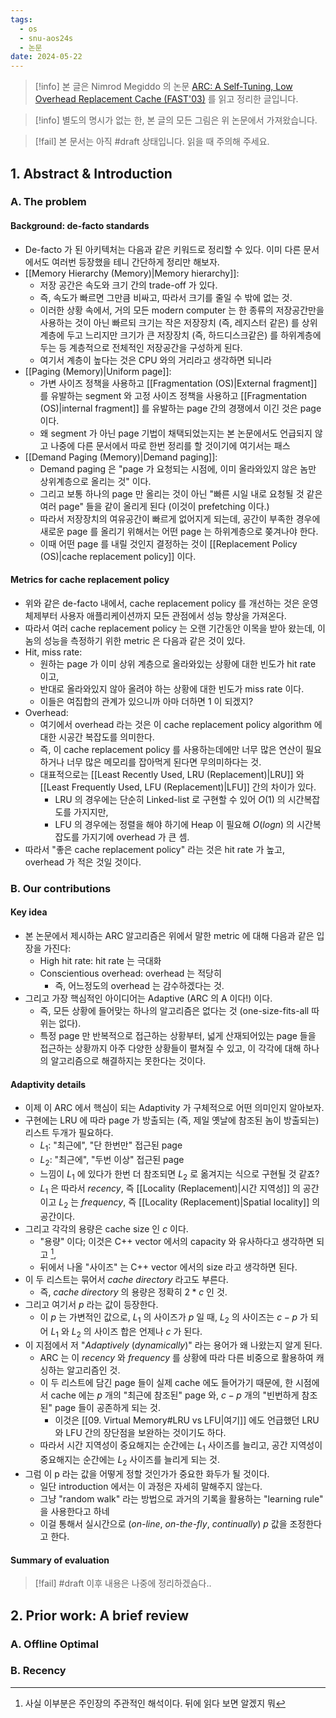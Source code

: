 ```yaml
---
tags:
  - os
  - snu-aos24s
  - 논문
date: 2024-05-22
---
```

> [!info] 본 글은 Nimrod Megiddo 의 논문 [ARC: A Self-Tuning, Low Overhead Replacement Cache (FAST'03)](https://www.usenix.org/conference/fast-03/arc-self-tuning-low-overhead-replacement-cache) 를 읽고 정리한 글입니다.

> [!info] 별도의 명시가 없는 한, 본 글의 모든 그림은 위 논문에서 가져왔습니다.

> [!fail] 본 문서는 아직 #draft 상태입니다. 읽을 때 주의해 주세요.

## 1. Abstract & Introduction

### A. The problem

#### Background: de-facto standards

- De-facto 가 된 아키텍처는 다음과 같은 키워드로 정리할 수 있다. 이미 다른 문서에서도 여러번 등장했을 테니 간단하게 정리만 해보자.
- [[Memory Hierarchy (Memory)|Memory hierarchy]]:
	- 저장 공간은 속도와 크기 간의 trade-off 가 있다.
	- 즉, 속도가 빠르면 그만큼 비싸고, 따라서 크기를 줄일 수 밖에 없는 것.
	- 이러한 상황 속에서, 거의 모든 modern computer 는 한 종류의 저장공간만을 사용하는 것이 아닌 빠르되 크기는 작은 저장장치 (즉, 레지스터 같은) 를 상위계층에 두고 느리지만 크기가 큰 저장장치 (즉, 하드디스크같은) 를 하위계층에 두는 등 계층적으로 전체적인 저장공간을 구성하게 된다.
	- 여기서 계층이 높다는 것은 CPU 와의 거리라고 생각하면 되니라
- [[Paging (Memory)|Uniform page]]:
	- 가변 사이즈 정책을 사용하고 [[Fragmentation (OS)|External fragment]] 를 유발하는 segment 와 고정 사이즈 정책을 사용하고 [[Fragmentation (OS)|internal fragment]] 를 유발하는 page 간의 경쟁에서 이긴 것은 page 이다.
	- 왜 segment 가 아닌 page 기법이 채택되었는지는 본 논문에서도 언급되지 않고 나중에 다른 문서에서 따로 한번 정리를 할 것이기에 여기서는 패스
- [[Demand Paging (Memory)|Demand paging]]:
	- Demand paging 은 "page 가 요청되는 시점에, 이미 올라와있지 않은 놈만 상위계층으로 올리는 것" 이다.
	- 그리고 보통 하나의 page 만 올리는 것이 아닌 "빠른 시일 내로 요청될 것 같은 여러 page" 들을 같이 올리게 된다 (이것이 prefetching 이다.)
	- 따라서 저장장치의 여유공간이 빠르게 없어지게 되는데, 공간이 부족한 경우에 새로운 page 를 올리기 위해서는 어떤 page 는 하위계층으로 쫒겨나야 한다.
	- 이때 어떤 page 를 내릴 것인지 결정하는 것이 [[Replacement Policy (OS)|cache replacement policy]] 이다.

#### Metrics for cache replacement policy

- 위와 같은 de-facto 내에서, cache replacement policy 를 개선하는 것은 운영체제부터 사용자 애플리케이션까지 모든 관점에서 성능 향상을 가져온다.
- 따라서 여러 cache replacement policy 는 오랜 기간동안 이목을 받아 왔는데, 이놈의 성능을 측정하기 위한 metric 은 다음과 같은 것이 있다.
- Hit, miss rate:
	- 원하는 page 가 이미 상위 계층으로 올라와있는 상황에 대한 빈도가 hit rate 이고,
	- 반대로 올라와있지 않아 올려야 하는 상황에 대한 빈도가 miss rate 이다.
	- 이들은 여집합의 관계가 있으니까 아마 더하면 1 이 되겠지?
- Overhead:
	- 여기에서 overhead 라는 것은 이 cache replacement policy algorithm 에 대한 시공간 복잡도를 의미한다.
	- 즉, 이 cache replacement policy 를 사용하는데에만 너무 많은 연산이 필요하거나 너무 많은 메모리를 잡아먹게 된다면 무의미하다는 것.
	- 대표적으로는 [[Least Recently Used, LRU (Replacement)|LRU]] 와 [[Least Frequently Used, LFU (Replacement)|LFU]] 간의 차이가 있다.
		- LRU 의 경우에는 단순히 Linked-list 로 구현할 수 있어 $O(1)$ 의 시간복잡도를 가지지만,
		- LFU 의 경우에는 정렬을 해야 하기에 Heap 이 필요해 $O(logn)$ 의 시간복잡도를 가지기에 overhead 가 큰 셈.
- 따라서 "좋은 cache replacement policy" 라는 것은 hit rate 가 높고, overhead 가 적은 것일 것이다.

### B. Our contributions

#### Key idea

- 본 논문에서 제시하는 ARC 알고리즘은 위에서 말한 metric 에 대해 다음과 같은 입장을 가진다:
	- High hit rate: hit rate 는 극대화
	- Conscientious overhead: overhead 는 적당히
		- 즉, 어느정도의 overhead 는 감수하겠다는 것.
- 그리고 가장 핵심적인 아이디어는 Adaptive (ARC 의 A 이다!) 이다.
	- 즉, 모든 상황에 들어맞는 하나의 알고리즘은 없다는 것 (one-size-fits-all 따위는 없다).
	- 특정 page 만 반복적으로 접근하는 상황부터, 넓게 산재되어있는 page 들을 접근하는 상황까지 아주 다양한 상황들이 펼쳐질 수 있고, 이 각각에 대해 하나의 알고리즘으로 해결하지는 못한다는 것이다.

#### Adaptivity details

- 이제 이 ARC 에서 핵심이 되는 Adaptivity 가 구체적으로 어떤 의미인지 알아보자.
- 구현에는 LRU 에 따라 page 가 방출되는 (즉, 제일 옛날에 참조된 놈이 방출되는) 리스트 두개가 필요하다.
	- $L_1$: "최근에", "단 한번만" 접근된 page
	- $L_2$: "최근에", "두번 이상" 접근된 page
	- 느낌이 $L_1$ 에 있다가 한번 더 참조되면 $L_2$ 로 옮겨지는 식으로 구현될 것 같죠?
	- $L_1$ 은 따라서 *recency*, 즉 [[Locality (Replacement)|시간 지역성]] 의 공간이고 $L_2$ 는 *frequency*, 즉 [[Locality (Replacement)|Spatial locality]] 의 공간이다.
- 그리고 각각의 용량은 cache size 인 $c$ 이다.
	- "용량" 이다; 이것은 C++ vector 에서의 capacity 와 유사하다고 생각하면 되고 [^lru-capacity],
	- 뒤에서 나올 "사이즈" 는 C++ vector 에서의 size 라고 생각하면 된다.
- 이 두 리스트는 묶어서 *cache directory* 라고도 부른다.
	- 즉, *cache directory* 의 용량은 정확히 $2 * c$ 인 것.
- 그리고 여기서 $p$ 라는 값이 등장한다.
	- 이 $p$ 는 가변적인 값으로, $L_1$ 의 사이즈가 $p$ 일 때, $L_2$ 의 사이즈는 $c - p$ 가 되어 $L_1$ 와 $L_2$ 의 사이즈 합은 언제나 $c$ 가 된다.
- 이 지점에서 저 "*Adaptively* (*dynamically*)" 라는 용어가 왜 나왔는지 알게 된다.
	- ARC 는 이 *recency* 와 *frequency* 를 상황에 따라 다른 비중으로 활용하여 캐싱하는 알고리즘인 것.
	- 이 두 리스트에 담긴 page 들이 실제 cache 에도 들어가기 때문에, 한 시점에서 cache 에는 $p$ 개의 "최근에 참조된" page 와, $c - p$ 개의 "빈번하게 참조된" page 들이 공존하게 되는 것.
		- 이것은 [[09. Virtual Memory#LRU vs LFU|여기]] 에도 언급했던 LRU 와 LFU 간의 장단점을 보완하는 것이기도 하다.
	- 따라서 시간 지역성이 중요해지는 순간에는 $L_1$ 사이즈를 늘리고, 공간 지역성이 중요해지는 순간에는 $L_2$ 사이즈를 늘리게 되는 것.
- 그럼 이 p 라는 값을 어떻게 정할 것인가가 중요한 화두가 될 것이다.
	- 일단 introduction 에서는 이 과정은 자세히 말해주지 않는다.
	- 그냥 "random walk" 라는 방법으로 과거의 기록을 활용하는 "learning rule" 을 사용한다고 하네
	- 이걸 통해서 실시간으로 (*on-line*, *on-the-fly*, *continually*) $p$ 값을 조정한다고 한다.

#### Summary of evaluation

> [!fail] #draft 이후 내용은 나중에 정리하겠슴다..

## 2. Prior work: A brief review

### A. Offline Optimal

### B. Recency

[^lru-capacity]: 사실 이부분은 주인장의 주관적인 해석이다. 뒤에 읽다 보면 알겠지 뭐